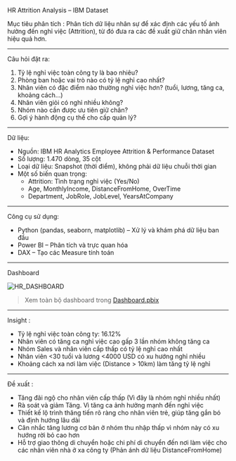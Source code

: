 HR Attrition Analysis – IBM Dataset

Mục tiêu phân tích : Phân tích dữ liệu nhân sự để xác định các yếu tố ảnh hưởng đến nghỉ việc (Attrition), từ đó đưa ra các đề xuất giữ chân nhân viên hiệu quả hơn.

---

Câu hỏi đặt ra:
1. Tỷ lệ nghỉ việc toàn công ty là bao nhiêu?
2. Phòng ban hoặc vai trò nào có tỷ lệ nghỉ cao nhất?
3. Nhân viên có đặc điểm nào thường nghỉ việc hơn? (tuổi, lương, tăng ca, khoảng cách…)
4. Nhân viên giỏi có nghỉ nhiều không?
5. Nhóm nào cần được ưu tiên giữ chân?
6. Gợi ý hành động cụ thể cho cấp quản lý?

---

Dữ liệu:
- Nguồn: IBM HR Analytics Employee Attrition & Performance Dataset
- Số lượng: 1.470 dòng, 35 cột
- Loại dữ liệu: Snapshot (thời điểm), không phải dữ liệu chuỗi thời gian
- Một số biến quan trọng:
  - Attrition: Tình trạng nghỉ việc (Yes/No)
  - Age, MonthlyIncome, DistanceFromHome, OverTime
  - Department, JobRole, JobLevel, YearsAtCompany

---

Công cụ sử dụng:
- Python (pandas, seaborn, matplotlib) – Xử lý và khám phá dữ liệu ban đầu
- Power BI – Phân tích và trực quan hóa
- DAX – Tạo các Measure tính toán

---

Dashboard

![HR_DASHBOARD](https://github.com/user-attachments/assets/7812aefc-47ae-4c9e-85f8-ded9b33d2225)


> Xem toàn bộ dashboard trong [Dashboard.pbix](Dashboard.pbix)

---

Insight :
- Tỷ lệ nghỉ việc toàn công ty: 16.12%
- Nhân viên có tăng ca nghỉ việc cao gấp 3 lần nhóm không tăng ca
- Nhóm Sales và nhân viên cấp thấp có tỷ lệ nghỉ cao nhất
- Nhân viên <30 tuổi và lương <4000 USD có xu hướng nghỉ nhiều
- Khoảng cách xa nơi làm việc (Distance > 10km) làm tăng tỷ lệ nghỉ

---

Đề xuất :
- Tăng đãi ngộ cho nhân viên cấp thấp (Vì đây là nhóm nghỉ nhiều nhất)
- Rà soát và giảm Tăng. Vì tăng ca ảnh hưởng mạnh đến nghỉ việc
- Thiết kế lộ trình thăng tiến rõ ràng cho nhân viên trẻ, giúp tăng gắn bó và định hướng lâu dài
- Cân nhắc tăng lương cơ bản ở nhóm thu nhập thấp vì nhóm này có xu hướng rời bỏ cao hơn 
- Hỗ trợ giao thông di chuyển hoặc chi phí di chuyển đến nơi làm việc cho các nhân viên nhà ở xa công ty (Phản ánh dữ liệu DistanceFromHome)


